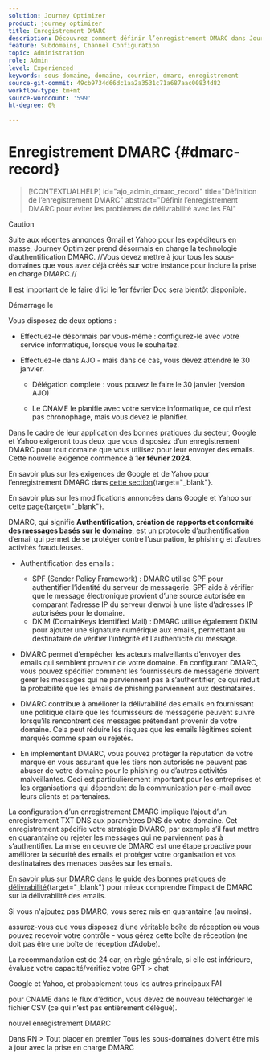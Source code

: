 ```yaml
---
solution: Journey Optimizer
product: journey optimizer
title: Enregistrement DMARC
description: Découvrez comment définir l’enregistrement DMARC dans Journey Optimizer
feature: Subdomains, Channel Configuration
topic: Administration
role: Admin
level: Experienced
keywords: sous-domaine, domaine, courrier, dmarc, enregistrement
source-git-commit: 49cb9734d66dc1aa2a3531c71a687aac00834d82
workflow-type: tm+mt
source-wordcount: '599'
ht-degree: 0%

---
```


# Enregistrement DMARC {#dmarc-record}

>[!CONTEXTUALHELP]
>id="ajo_admin_dmarc_record"
>title="Définition de l’enregistrement DMARC"
>abstract="Définir l’enregistrement DMARC pour éviter les problèmes de délivrabilité avec les FAI"

>[!CAUTION]
>
>Suite aux récentes annonces Gmail et Yahoo pour les expéditeurs en masse, Journey Optimizer prend désormais en charge la technologie d’authentification DMARC. //Vous devez mettre à jour tous les sous-domaines que vous avez déjà créés sur votre instance pour inclure la prise en charge DMARC.//

Il est important de le faire d&#39;ici le 1er février Doc sera bientôt disponible.

Démarrage le

Vous disposez de deux options :

* Effectuez-le désormais par vous-même : configurez-le avec votre service informatique, lorsque vous le souhaitez.

* Effectuez-le dans AJO - mais dans ce cas, vous devez attendre le 30 janvier.

   * Délégation complète : vous pouvez le faire le 30 janvier (version AJO)

   * Le CNAME le planifie avec votre service informatique, ce qui n’est pas chronophage, mais vous devez le planifier.

Dans le cadre de leur application des bonnes pratiques du secteur, Google et Yahoo exigeront tous deux que vous disposiez d’un enregistrement DMARC pour tout domaine que vous utilisez pour leur envoyer des emails. Cette nouvelle exigence commence à **1er février 2024**.

En savoir plus sur les exigences de Google et de Yahoo pour l’enregistrement DMARC dans [cette section](https://experienceleague.adobe.com/docs/deliverability-learn/deliverability-best-practice-guide/additional-resources/guidance-around-changes-to-google-and-yahoo.html?lang=en#dmarc%3A){target="_blank"}.

En savoir plus sur les modifications annoncées dans Google et Yahoo sur [cette page](https://experienceleague.adobe.com/docs/deliverability-learn/deliverability-best-practice-guide/additional-resources/guidance-around-changes-to-google-and-yahoo.html?lang=en#dmarc%3A){target="_blank"}.

DMARC, qui signifie **Authentification, création de rapports et conformité des messages basés sur le domaine**, est un protocole d’authentification d’email qui permet de se protéger contre l’usurpation, le phishing et d’autres activités frauduleuses.

* Authentification des emails :

   * SPF (Sender Policy Framework) : DMARC utilise SPF pour authentifier l’identité du serveur de messagerie. SPF aide à vérifier que le message électronique provient d’une source autorisée en comparant l’adresse IP du serveur d’envoi à une liste d’adresses IP autorisées pour le domaine.
   * DKIM (DomainKeys Identified Mail) : DMARC utilise également DKIM pour ajouter une signature numérique aux emails, permettant au destinataire de vérifier l&#39;intégrité et l&#39;authenticité du message.

* DMARC permet d’empêcher les acteurs malveillants d’envoyer des emails qui semblent provenir de votre domaine. En configurant DMARC, vous pouvez spécifier comment les fournisseurs de messagerie doivent gérer les messages qui ne parviennent pas à s’authentifier, ce qui réduit la probabilité que les emails de phishing parviennent aux destinataires.

* DMARC contribue à améliorer la délivrabilité des emails en fournissant une politique claire que les fournisseurs de messagerie peuvent suivre lorsqu’ils rencontrent des messages prétendant provenir de votre domaine. Cela peut réduire les risques que les emails légitimes soient marqués comme spam ou rejetés.

* En implémentant DMARC, vous pouvez protéger la réputation de votre marque en vous assurant que les tiers non autorisés ne peuvent pas abuser de votre domaine pour le phishing ou d’autres activités malveillantes. Ceci est particulièrement important pour les entreprises et les organisations qui dépendent de la communication par e-mail avec leurs clients et partenaires.

La configuration d’un enregistrement DMARC implique l’ajout d’un enregistrement TXT DNS aux paramètres DNS de votre domaine. Cet enregistrement spécifie votre stratégie DMARC, par exemple s’il faut mettre en quarantaine ou rejeter les messages qui ne parviennent pas à s’authentifier. La mise en oeuvre de DMARC est une étape proactive pour améliorer la sécurité des emails et protéger votre organisation et vos destinataires des menaces basées sur les emails.

[En savoir plus sur DMARC dans le guide des bonnes pratiques de délivrabilité](https://experienceleague.adobe.com/docs/deliverability-learn/deliverability-best-practice-guide/additional-resources/technotes/implement-dmarc.html#about){target="_blank"} pour mieux comprendre l’impact de DMARC sur la délivrabilité des emails.

Si vous n&#39;ajoutez pas DMARC, vous serez mis en quarantaine (au moins).

assurez-vous que vous disposez d’une véritable boîte de réception où vous pouvez recevoir votre contrôle - vous gérez cette boîte de réception (ne doit pas être une boîte de réception d’Adobe).

La recommandation est de 24 car, en règle générale, si elle est inférieure, évaluez votre capacité/vérifiez votre GPT > chat

Google et Yahoo, et probablement tous les autres principaux FAI

pour CNAME dans le flux d’édition, vous devez de nouveau télécharger le fichier CSV (ce qui n’est pas entièrement délégué).

nouvel enregistrement DMARC

Dans RN > Tout placer en premier Tous les sous-domaines doivent être mis à jour avec la prise en charge DMARC



